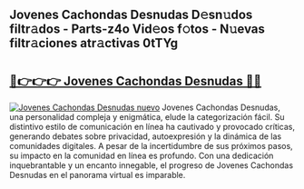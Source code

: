 ## Jovenes Cachondas Desnudas D𝚎sn𝚞dos filtr𝚊dos - Parts-z4o Vid𝚎os f𝚘tos - N𝚞evas filtr𝚊ciones atr𝚊ctivas 0tTYg

# <h2><a href="http://mb95u0e.tromn.icu/?c=Jovenes+Cachondas+Desnudas">🔗👉👉👉 Jovenes Cachondas Desnudas 🔗🔗</a></h2>

[![Jovenes Cachondas Desnudas nuevo](https://i.imgur.com/pEAQMta.gif)](http://mb95u0e.tromn.icu/?c=Jovenes+Cachondas+Desnudas)
Jovenes Cachondas Desnudas, una personalidad compleja y enigmática, elude la categorización fácil. Su distintivo estilo de comunicación en línea ha cautivado y provocado críticas, generando debates sobre privacidad, autoexpresión y la dinámica de las comunidades digitales. A pesar de la incertidumbre de sus próximos pasos, su impacto en la comunidad en línea es profundo. Con una dedicación inquebrantable y un encanto innegable, el progreso de Jovenes Cachondas Desnudas en el panorama virtual es imparable.
